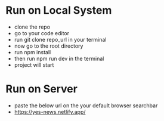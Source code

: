 # Run on Local System
- clone the repo
- go to your code editor
- run git clone repo_url in your terminal
- now go to the root directory
- run npm install
- then run npm run dev in the terminal
- project will start

# Run on Server
- paste the below url on the your default browser searchbar
- https://yes-news.netlify.app/
